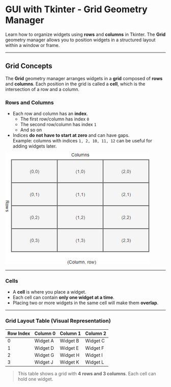 # GUI with Tkinter - Grid Geometry Manager

Learn how to organize widgets using **rows** and **columns** in Tkinter. The **Grid** geometry manager allows you to position widgets in a structured layout within a window or frame.

---

## Grid Concepts

The **Grid** geometry manager arranges widgets in a **grid** composed of **rows** and **columns**. Each position in the grid is called a **cell**, which is the intersection of a row and a column.

### Rows and Columns

- Each row and column has an **index**.
  - The first row/column has index `0`
  - The second row/column has index `1`
  - And so on
- Indices **do not have to start at zero** and can have gaps.  
  Example: columns with indices `1, 2, 10, 11, 12` can be useful for adding widgets later.

![Example of a 4x3 grid](assets/Tkinter-grid-Grid-Geometry.png)

---

### Cells

- A **cell** is where you place a widget.
- Each cell can contain **only one widget at a time**.
- Placing two or more widgets in the same cell will make them **overlap**.

---

### Grid Layout Table (Visual Representation)

| Row Index | Column 0       | Column 1       | Column 2       |
|-----------|----------------|----------------|----------------|
| 0         | Widget A       | Widget B       | Widget C       |
| 1         | Widget D       | Widget E       | Widget F       |
| 2         | Widget G       | Widget H       | Widget I       |
| 3         | Widget J       | Widget K       | Widget L       |

> This table shows a grid with **4 rows and 3 columns**. Each cell can hold one widget.
